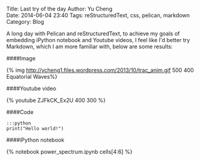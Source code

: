 Title: Last try of the day
Author:      Yu Cheng  
Date:        2014-06-04 23:40
Tags: reStructuredText, css, pelican, markdown
Category: Blog

A long day with Pelican and reStructuredText, to achieve my goals of embedding iPython notebook and Youtube videos, I feel like I'd better try Markdown, which I am more familiar with, below are some results:


####Image

{% img http://ycheng1.files.wordpress.com/2013/10/trac_anim.gif 500 400 Equatorial Waves%}

####Youtube video

{% youtube ZJFkCK_Ex2U 400 300 %}

####Code

    :::python
    print("Hello world!")


####iPython notebook

{% notebook power_spectrum.ipynb cells[4:6] %}